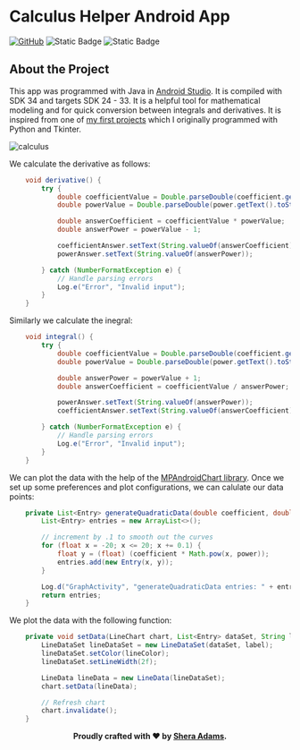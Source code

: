 # Calculus Helper Android App

[![GitHub](https://img.shields.io/github/license/sheraadams/Calculus-Helper-Android-App)](https://img.shields.io/github/license/sheraadams/Calculus-Helper-Android-App) 
![Static Badge](https://img.shields.io/badge/MP%20Android%20-%20Chart%20-%20blue?link=https%3A%2F%2Fgithub.com%2FPhilJay%2FMPAndroidChart)
![Static Badge](https://img.shields.io/badge/Android%20-%20Studio%20-%20purple?link=https%3A%2F%2Fdeveloper.android.com%2Fstudio)




## About the Project
This app was programmed with Java in [Android Studio](https://developer.android.com/studio). It is compiled with SDK 34 and targets SDK 24 - 33. It is a helpful tool for mathematical modeling and for quick conversion between integrals and derivatives. It is inspired from one of [my first projects](https://github.com/sheraadams/Simple-RSA-Mesage-Encryption) which I originally programmed with Python and Tkinter. 

![calculus](https://github.com/sheraadams/Calculus-Helper-Android-App/assets/110789514/9efb6e34-1103-45f5-9023-b3aa8c8292f0)

We calculate the derivative as follows: 
```java
    void derivative() {
        try {
            double coefficientValue = Double.parseDouble(coefficient.getText().toString());
            double powerValue = Double.parseDouble(power.getText().toString());

            double answerCoefficient = coefficientValue * powerValue;
            double answerPower = powerValue - 1;

            coefficientAnswer.setText(String.valueOf(answerCoefficient));
            powerAnswer.setText(String.valueOf(answerPower));

        } catch (NumberFormatException e) {
            // Handle parsing errors
            Log.e("Error", "Invalid input");
        }
    }
```
Similarly we calculate the inegral:
```java
    void integral() {
        try {
            double coefficientValue = Double.parseDouble(coefficient.getText().toString());
            double powerValue = Double.parseDouble(power.getText().toString());

            double answerPower = powerValue + 1;
            double answerCoefficient = coefficientValue / answerPower;

            powerAnswer.setText(String.valueOf(answerPower));
            coefficientAnswer.setText(String.valueOf(answerCoefficient));

        } catch (NumberFormatException e) {
            // Handle parsing errors
            Log.e("Error", "Invalid input");
        }
    }
```

We can plot the data with the help of the [MPAndroidChart library](https://github.com/PhilJay/MPAndroidChart/tree/master). Once we set up some preferences and plot configurations, we can calulate our data points: 
```java
    private List<Entry> generateQuadraticData(double coefficient, double power) {
        List<Entry> entries = new ArrayList<>();

        // increment by .1 to smooth out the curves
        for (float x = -20; x <= 20; x += 0.1) {
            float y = (float) (coefficient * Math.pow(x, power));
            entries.add(new Entry(x, y));
        }

        Log.d("GraphActivity", "generateQuadraticData entries: " + entries);
        return entries;
    }
```

We plot the data with the following function: 
```java
    private void setData(LineChart chart, List<Entry> dataSet, String label, int lineColor) {
        LineDataSet lineDataSet = new LineDataSet(dataSet, label);
        lineDataSet.setColor(lineColor);
        lineDataSet.setLineWidth(2f);

        LineData lineData = new LineData(lineDataSet);
        chart.setData(lineData);

        // Refresh chart
        chart.invalidate();
    }
```

<div style="text-align: center;">
  <p><strong>Proudly crafted with ❤️ by <a href="https://github.com/sheraadams" target="_blank">Shera Adams</a>.</strong></p>
</div>

